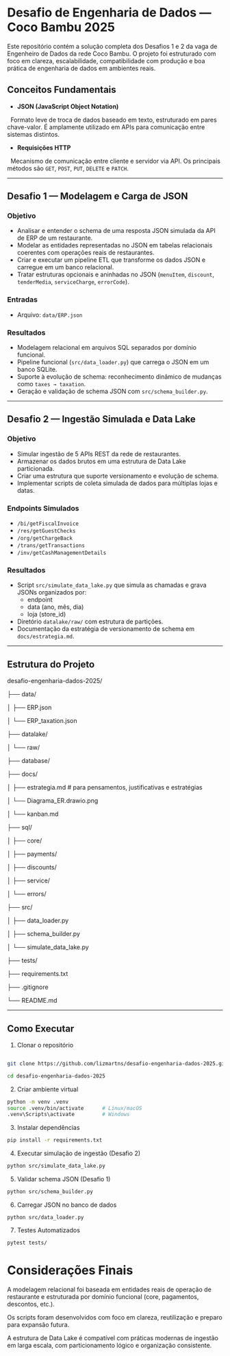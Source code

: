 # Desafio de Engenharia de Dados — Coco Bambu 2025

Este repositório contém a solução completa dos Desafios 1 e 2 da vaga de Engenheiro de Dados da rede Coco Bambu. O projeto foi estruturado com foco em clareza, escalabilidade, compatibilidade com produção e boa prática de engenharia de dados em ambientes reais.

## Conceitos Fundamentais

  
- **JSON (JavaScript Object Notation)**  

  Formato leve de troca de dados baseado em texto, estruturado em pares chave-valor. É amplamente utilizado em APIs para comunicação entre sistemas distintos.

- **Requisições HTTP**  

  Mecanismo de comunicação entre cliente e servidor via API. Os principais métodos são `GET`, `POST`, `PUT`, `DELETE` e `PATCH`.

---

## Desafio 1 — Modelagem e Carga de JSON

### Objetivo

- Analisar e entender o schema de uma resposta JSON simulada da API de ERP de um restaurante.
- Modelar as entidades representadas no JSON em tabelas relacionais coerentes com operações reais de restaurantes.
- Criar e executar um pipeline ETL que transforme os dados JSON e carregue em um banco relacional.
- Tratar estruturas opcionais e aninhadas no JSON (`menuItem`, `discount`, `tenderMedia`, `serviceCharge`, `errorCode`).

### Entradas

- Arquivo: `data/ERP.json`

### Resultados

- Modelagem relacional em arquivos SQL separados por domínio funcional.
- Pipeline funcional (`src/data_loader.py`) que carrega o JSON em um banco SQLite.
- Suporte à evolução de schema: reconhecimento dinâmico de mudanças como `taxes → taxation`.
- Geração e validação de schema JSON com `src/schema_builder.py`.

---

## Desafio 2 — Ingestão Simulada e Data Lake

### Objetivo

- Simular ingestão de 5 APIs REST da rede de restaurantes.
- Armazenar os dados brutos em uma estrutura de Data Lake particionada.
- Criar uma estrutura que suporte versionamento e evolução de schema.
- Implementar scripts de coleta simulada de dados para múltiplas lojas e datas.

### Endpoints Simulados

- `/bi/getFiscalInvoice`
- `/res/getGuestChecks`
- `/org/getChargeBack`
- `/trans/getTransactions`
- `/inv/getCashManagementDetails`

### Resultados

- Script `src/simulate_data_lake.py` que simula as chamadas e grava JSONs organizados por:
  - endpoint
  - data (ano, mês, dia)
  - loja (store_id)
- Diretório `datalake/raw/` com estrutura de partições.
- Documentação da estratégia de versionamento de schema em `docs/estrategia.md`.

---

## Estrutura do Projeto

desafio-engenharia-dados-2025/

├── data/

│ ├── ERP.json

│ └── ERP_taxation.json

├── datalake/

│ └── raw/

├── database/

├── docs/

│ ├── estrategia.md    # para pensamentos, justificativas e estratégias

│ └── Diagrama_ER.drawio.png

│ └── kanban.md

├── sql/

│ ├── core/

│ ├── payments/

│ ├── discounts/

│ ├── service/

│ └── errors/

├── src/

│ ├── data_loader.py

│ ├── schema_builder.py

│ └── simulate_data_lake.py

├── tests/

├── requirements.txt

├── .gitignore

└── README.md


---

## Como Executar
1. Clonar o repositório

```bash

git clone https://github.com/lizmartns/desafio-engenharia-dados-2025.git

cd desafio-engenharia-dados-2025
```
2. Criar ambiente virtual

```bash
python -m venv .venv
source .venv/bin/activate      # Linux/macOS
.venv\Scripts\activate         # Windows
```
3. Instalar dependências
```bash
pip install -r requirements.txt
```
4. Executar simulação de ingestão (Desafio 2)
```bash
python src/simulate_data_lake.py
```
5. Validar schema JSON (Desafio 1)
```bash
python src/schema_builder.py
```
6. Carregar JSON no banco de dados
```bas
python src/data_loader.py
```
7. Testes Automatizados
```bash
pytest tests/
```

# Considerações Finais
A modelagem relacional foi baseada em entidades reais de operação de restaurante e estruturada por domínio funcional (core, pagamentos, descontos, etc.).

Os scripts foram desenvolvidos com foco em clareza, reutilização e preparo para expansão futura.

A estrutura de Data Lake é compatível com práticas modernas de ingestão em larga escala, com particionamento lógico e organização consistente.
